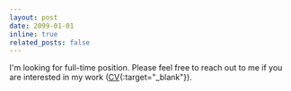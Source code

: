 ```yaml
---
layout: post
date: 2099-01-01
inline: true
related_posts: false
---
```


I'm looking for full-time position. Please feel free to reach out to me if you are interested in my work ([CV](/~zhiqihuang/cv){:target="_blank"}).
